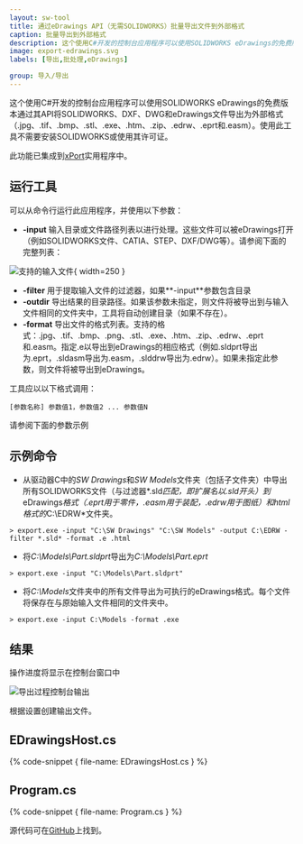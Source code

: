 ```yaml
---
layout: sw-tool
title: 通过eDrawings API（无需SOLIDWORKS）批量导出文件到外部格式
caption: 批量导出到外部格式
description: 这个使用C#开发的控制台应用程序可以使用SOLIDWORKS eDrawings的免费版本通过其API将SOLIDWORKS、DXF、DWG和eDrawings文件导出为外部格式（.jpg、.tif、.bmp、.stl、.exe、.htm、.zip、.edrw、.eprt和.easm）。使用此工具不需要安装SOLIDWORKS或使用其许可证。
image: export-edrawings.svg
labels: [导出,批处理,eDrawings]

group: 导入/导出
---
```

这个使用C#开发的控制台应用程序可以使用SOLIDWORKS eDrawings的免费版本通过其API将SOLIDWORKS、DXF、DWG和eDrawings文件导出为外部格式（.jpg、.tif、.bmp、.stl、.exe、.htm、.zip、.edrw、.eprt和.easm）。使用此工具不需要安装SOLIDWORKS或使用其许可证。

此功能已集成到[xPort](https://cadplus.xarial.com/xport/)实用程序中。

## 运行工具

可以从命令行运行此应用程序，并使用以下参数：

* **-input** 输入目录或文件路径列表以进行处理。这些文件可以被eDrawings打开（例如SOLIDWORKS文件、CATIA、STEP、DXF/DWG等）。请参阅下面的完整列表：

![支持的输入文件](supported-formats.png){ width=250 }

* **-filter** 用于提取输入文件的过滤器，如果**-input**参数包含目录
* **-outdir** 导出结果的目录路径。如果该参数未指定，则文件将被导出到与输入文件相同的文件夹中，工具将自动创建目录（如果不存在）。
* **-format** 导出文件的格式列表。支持的格式：.jpg、.tif、.bmp、.png、.stl、.exe、.htm、.zip、.edrw、.eprt和.easm。指定.e以导出到eDrawings的相应格式（例如.sldprt导出为.eprt，.sldasm导出为.easm，.slddrw导出为.edrw）。如果未指定此参数，则文件将被导出到eDrawings。

工具应以以下格式调用：

~~~
[参数名称] 参数值1，参数值2 ... 参数值N
~~~

请参阅下面的参数示例

## 示例命令

* 从驱动器C中的*SW Drawings*和*SW Models*文件夹（包括子文件夹）中导出所有SOLIDWORKS文件（与过滤器*.sld*匹配，即扩展名以.sld开头）到*eDrawings*格式（.eprt用于零件，.easm用于装配，.edrw用于图纸）和html格式的*C:\EDRW*文件夹。

~~~
> export.exe -input "C:\SW Drawings" "C:\SW Models" -output C:\EDRW -filter *.sld* -format .e .html
~~~

* 将*C:\Models\Part.sldprt*导出为*C:\Models\Part.eprt*

~~~
> export.exe -input "C:\Models\Part.sldprt"
~~~

* 将*C:\Models*文件夹中的所有文件导出为可执行的eDrawings格式。每个文件将保存在与原始输入文件相同的文件夹中。

~~~
> export.exe -input C:\Models -format .exe
~~~

## 结果

操作进度将显示在控制台窗口中

![导出过程控制台输出](console-output.png)

根据设置创建输出文件。

## EDrawingsHost.cs

{% code-snippet { file-name: EDrawingsHost.cs } %}

## Program.cs

{% code-snippet { file-name: Program.cs } %}

源代码可在[GitHub](https://github.com/codestackdev/solidworks-api-examples/tree/master/edrawings-api/Export)上找到。